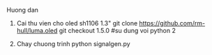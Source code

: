 Huong dan
1. Cai thu vien cho oled sh1106 1.3"
git clone https://github.com/rm-hull/luma.oled
git checkout 1.5.0 #su dung voi python 2

2. Chay chuong trinh
python signalgen.py
